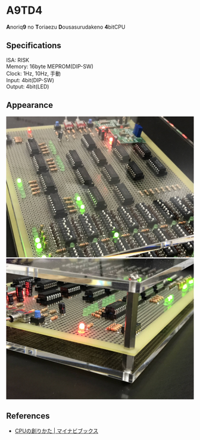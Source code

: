 # A9TD4

**A**noriq**9** no **T**oriaezu **D**ousasurudakeno **4**bitCPU

## Specifications

ISA: RISK  
Memory: 16byte MEPROM(DIP-SW)  
Clock: 1Hz, 10Hz, 手動  
Input: 4bit(DIP-SW)  
Output: 4bit(LED)  

## Appearance

![image](https://github.com/anoriqq/anoriqq/blob/images/IMG_3515.jpg?raw=true)
![image](https://github.com/anoriqq/anoriqq/blob/images/IMG_3516.jpg?raw=true)

## References

- [CPUの創りかた | マイナビブックス](https://book.mynavi.jp/ec/products/detail/id=22065)
